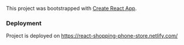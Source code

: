 This project was bootstrapped with [Create React App](https://github.com/facebook/create-react-app).

### Deployment
Project is deployed on https://react-shopping-phone-store.netlify.com/
